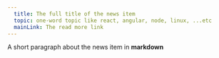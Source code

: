 ```yaml
---
  title: The full title of the news item
  topic: one-word topic like react, angular, node, linux, ...etc
  mainLink: The read more link
---
```


A short paragraph about the news item in **markdown**
